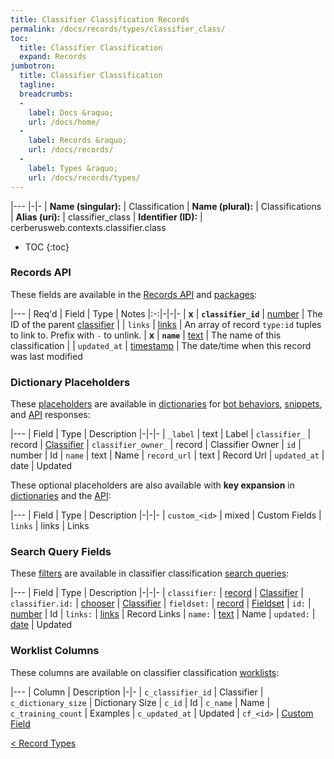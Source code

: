 ```yaml
---
title: Classifier Classification Records
permalink: /docs/records/types/classifier_class/
toc:
  title: Classifier Classification
  expand: Records
jumbotron:
  title: Classifier Classification
  tagline: 
  breadcrumbs:
  -
    label: Docs &raquo;
    url: /docs/home/
  -
    label: Records &raquo;
    url: /docs/records/
  -
    label: Types &raquo;
    url: /docs/records/types/
---
```


|---
|-|-
| **Name (singular):** | Classification
| **Name (plural):** | Classifications
| **Alias (uri):** | classifier_class
| **Identifier (ID):** | cerberusweb.contexts.classifier.class

* TOC
{:toc}

### Records API

These fields are available in the [Records API](/docs/api/endpoints/records/) and [packages](/docs/packages/):

|---
| Req'd | Field | Type | Notes
|:-:|-|-|-
| **x** | **`classifier_id`** | [number](/docs/records/fields/types/number/) | The ID of the parent [classifier](/docs/records/types/classifier/) 
|   | `links` | [links](/docs/records/fields/types/links/) | An array of record `type:id` tuples to link to. Prefix with `-` to unlink. 
| **x** | **`name`** | [text](/docs/records/fields/types/text/) | The name of this classification 
|   | `updated_at` | [timestamp](/docs/records/fields/types/timestamp/) | The date/time when this record was last modified 

### Dictionary Placeholders

These [placeholders](/docs/bots/scripting/placeholders/) are available in [dictionaries](/docs/bots/behaviors/dictionaries/) for [bot behaviors](/docs/bots/behaviors/), [snippets](/docs/snippets/), and [API](/docs/api/) responses:

|---
| Field | Type | Description
|-|-|-
| `_label` | text | Label
| `classifier_` | record | [Classifier](/docs/records/types/classifier/)
| `classifier_owner_` | record | Classifier Owner
| `id` | number | Id
| `name` | text | Name
| `record_url` | text | Record Url
| `updated_at` | date | Updated

These optional placeholders are also available with **key expansion** in [dictionaries](/docs/bots/behaviors/dictionaries/#key-expansion) and the [API](/docs/api/responses/#expanding-keys-in-api-requests):

|---
| Field | Type | Description
|-|-|-
| `custom_<id>` | mixed | Custom Fields
| `links` | links | Links
	
### Search Query Fields

These [filters](/docs/search/filters/) are available in classifier classification [search queries](/docs/search/):

|---
| Field | Type | Description
|-|-|-
| `classifier:` | [record](/docs/search/deep-search/) | [Classifier](/docs/records/types/classifier/)
| `classifier.id:` | [chooser](/docs/search/filters/choosers/) | [Classifier](/docs/records/types/classifier/)
| `fieldset:` | [record](/docs/search/deep-search/) | [Fieldset](/docs/records/types/custom_fieldset/)
| `id:` | [number](/docs/search/filters/numbers/) | Id
| `links:` | [links](/docs/search/filters/links/) | Record Links
| `name:` | [text](/docs/search/filters/text/) | Name
| `updated:` | [date](/docs/search/filters/dates/) | Updated
	
### Worklist Columns

These columns are available on classifier classification [worklists](/docs/worklists/):

|---
| Column | Description
|-|-
| `c_classifier_id` | Classifier
| `c_dictionary_size` | Dictionary Size
| `c_id` | Id
| `c_name` | Name
| `c_training_count` | Examples
| `c_updated_at` | Updated
| `cf_<id>` | [Custom Field](/docs/records/types/custom_field/)

<div class="section-nav">
	<div class="left">
		<a href="/docs/records/types/" class="prev">&lt; Record Types</a>
	</div>
	<div class="right align-right">
	</div>
</div>
<div class="clear"></div>